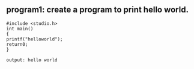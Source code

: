 ## program1: create a program to print hello world.
```
#include <studio.h>
int main()
{
printf("helloworld");
return0;
}

output: hello world 
